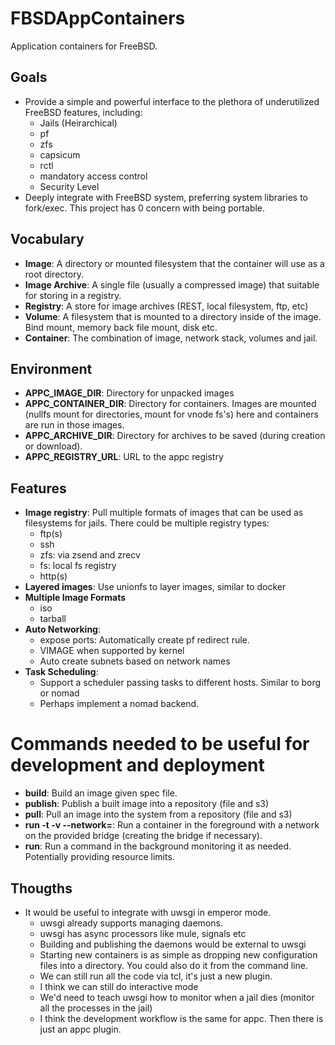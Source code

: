 # FBSDAppContainers
Application containers for FreeBSD.

## Goals
* Provide a simple and powerful interface to the plethora of underutilized FreeBSD features, including:
    * Jails (Heirarchical)
    * pf
    * zfs
    * capsicum
    * rctl
    * mandatory access control
    * Security Level
* Deeply integrate with FreeBSD system, preferring system libraries to fork/exec.  This project has 0 concern with being portable.

## Vocabulary
* **Image**: A directory or mounted filesystem that the container will use as a root directory.
* **Image Archive**: A single file (usually a compressed image) that suitable for storing in a registry.
* **Registry**: A store for image archives (REST, local filesystem, ftp, etc)
* **Volume**: A filesystem that is mounted to a directory inside of the image.  Bind mount, memory back file mount, disk etc.
* **Container**: The combination of image, network stack, volumes and jail.

## Environment

* **APPC_IMAGE_DIR**: Directory for unpacked images
* **APPC_CONTAINER_DIR**: Directory for containers.  Images are mounted (nullfs mount for directories, mount for vnode fs's) here and
  containers are run in those images.
* **APPC_ARCHIVE_DIR**: Directory for archives to be saved (during creation or download).
* **APPC_REGISTRY_URL**: URL to the appc registry

## Features

* **Image registry**: Pull multiple formats of images that can be used as filesystems for jails.  There could be multiple registry types:
    * ftp(s)
    * ssh
    * zfs: via zsend and zrecv
    * fs: local fs registry
    * http(s)
* **Layered images**: Use unionfs to layer images, similar to docker
* **Multiple Image Formats**
    * iso
    * tarball
* **Auto Networking**: 
    * expose ports: Automatically create pf redirect rule.
    * VIMAGE when supported by kernel
    * Auto create subnets based on network names
* **Task Scheduling**:
    * Support a scheduler passing tasks to different hosts.  Similar to borg or nomad
    * Perhaps implement a nomad backend.

# Commands needed to be useful for development and deployment
* **build**: Build an image given spec file.
* **publish**: Publish a built image into a repository (file and s3)
* **pull**: Pull an image into the system from a repository (file and s3)
* **run -t -v <volume> --network=<name>**: Run a container in the foreground with a network on
  the provided bridge (creating the bridge if necessary).
* **run**: Run a command in the background monitoring it as needed.  Potentially providing resource limits.

## Thougths
* It would be useful to integrate with uwsgi in emperor mode.
    * uwsgi already supports managing daemons.
    * uwsgi has async processors like mule, signals etc
    * Building and publishing the daemons would be external to uwsgi
    * Starting new containers is as simple as dropping new configuration files into a directory.  You could also do it from the command line.
    * We can still run all the code via tcl, it's just a new plugin.
    * I think we can still do interactive mode
    * We'd need to teach uwsgi how to monitor when a jail dies (monitor all the processes in the jail)
    * I think the development workflow is the same for appc.  Then there is just an appc plugin.